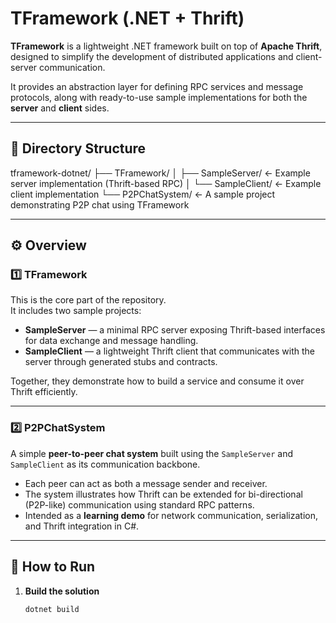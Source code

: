 # TFramework (.NET + Thrift)

**TFramework** is a lightweight .NET framework built on top of **Apache Thrift**, designed to simplify the development of distributed applications and client-server communication.  

It provides an abstraction layer for defining RPC services and message protocols, along with ready-to-use sample implementations for both the **server** and **client** sides.

---

## 📂 Directory Structure
tframework-dotnet/
├── TFramework/
│   ├── SampleServer/   ← Example server implementation (Thrift-based RPC)
│   └── SampleClient/   ← Example client implementation
└── P2PChatSystem/      ← A sample project demonstrating P2P chat using TFramework

---

## ⚙️ Overview

### **1️⃣ TFramework**
This is the core part of the repository.  
It includes two sample projects:

- **SampleServer** — a minimal RPC server exposing Thrift-based interfaces for data exchange and message handling.  
- **SampleClient** — a lightweight Thrift client that communicates with the server through generated stubs and contracts.

Together, they demonstrate how to build a service and consume it over Thrift efficiently.

---

### **2️⃣ P2PChatSystem**
A simple **peer-to-peer chat system** built using the `SampleServer` and `SampleClient` as its communication backbone.

- Each peer can act as both a message sender and receiver.  
- The system illustrates how Thrift can be extended for bi-directional (P2P-like) communication using standard RPC patterns.  
- Intended as a **learning demo** for network communication, serialization, and Thrift integration in C#.

---

## 🚀 How to Run

1. **Build the solution**
   ```bash
   dotnet build




